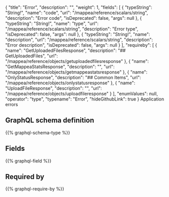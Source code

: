 {
  "title": "Error",
  "description": "",
  "weight": 1,
  "fields": [
    {
      "typeString": "String!",
      "name": "code",
      "url": "/mappea/reference/scalars/string",
      "description": "Error code",
      "isDeprecated": false,
      "args": null
    },
    {
      "typeString": "String!",
      "name": "type",
      "url": "/mappea/reference/scalars/string",
      "description": "Error type",
      "isDeprecated": false,
      "args": null
    },
    {
      "typeString": "String!",
      "name": "description",
      "url": "/mappea/reference/scalars/string",
      "description": "Error description",
      "isDeprecated": false,
      "args": null
    }
  ],
  "requireby": [
    {
      "name": "GetUploadedFilesResponse",
      "description": "## GetUploadedFiles",
      "url": "/mappea/reference/objects/getuploadedfilesresponse"
    },
    {
      "name": "GetMappeaStatsResponse",
      "description": "",
      "url": "/mappea/reference/objects/getmappeastatsresponse"
    },
    {
      "name": "OnlyStatusResponse",
      "description": "## Common Items",
      "url": "/mappea/reference/objects/onlystatusresponse"
    },
    {
      "name": "UploadFileResponse",
      "description": "",
      "url": "/mappea/reference/objects/uploadfileresponse"
    }
  ],
  "enumValues": null,
  "operator": "type",
  "typename": "Error",
  "hideGithubLink": true
}
Application errors
## GraphQL schema definition

{{% graphql-schema-type %}}

## Fields

{{% graphql-field %}}

## Required by

{{% graphql-require-by %}}
